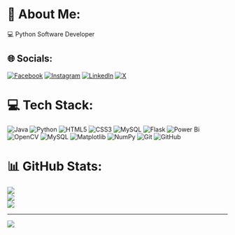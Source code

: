 # 💫 About Me:
💻 Python Software Developer


## 🌐 Socials:
[![Facebook](https://img.shields.io/badge/Facebook-%231877F2.svg?logo=Facebook&logoColor=white)](https://facebook.com/palgautam9211) [![Instagram](https://img.shields.io/badge/Instagram-%23E4405F.svg?logo=Instagram&logoColor=white)](https://instagram.com/palgautam_9211) [![LinkedIn](https://img.shields.io/badge/LinkedIn-%230077B5.svg?logo=linkedin&logoColor=white)](https://linkedin.com/in/palgautam9211) [![X](https://img.shields.io/badge/X-black.svg?logo=X&logoColor=white)](https://x.com/palgautam9211) 

# 💻 Tech Stack:
![Java](https://img.shields.io/badge/java-%23ED8B00.svg?style=for-the-badge&logo=openjdk&logoColor=white) ![Python](https://img.shields.io/badge/python-3670A0?style=for-the-badge&logo=python&logoColor=ffdd54) ![HTML5](https://img.shields.io/badge/html5-%23E34F26.svg?style=for-the-badge&logo=html5&logoColor=white) ![CSS3](https://img.shields.io/badge/css3-%231572B6.svg?style=for-the-badge&logo=css3&logoColor=white) ![MySQL](https://img.shields.io/badge/mysql-4479A1.svg?style=for-the-badge&logo=mysql&logoColor=white) ![Flask](https://img.shields.io/badge/flask-%23000.svg?style=for-the-badge&logo=flask&logoColor=white) ![Power Bi](https://img.shields.io/badge/power_bi-F2C811?style=for-the-badge&logo=powerbi&logoColor=black) ![OpenCV](https://img.shields.io/badge/opencv-%23white.svg?style=for-the-badge&logo=opencv&logoColor=white) ![MySQL](https://img.shields.io/badge/mysql-4479A1.svg?style=for-the-badge&logo=mysql&logoColor=white) ![Matplotlib](https://img.shields.io/badge/Matplotlib-%23ffffff.svg?style=for-the-badge&logo=Matplotlib&logoColor=black) ![NumPy](https://img.shields.io/badge/numpy-%23013243.svg?style=for-the-badge&logo=numpy&logoColor=white) ![Git](https://img.shields.io/badge/git-%23F05033.svg?style=for-the-badge&logo=git&logoColor=white) ![GitHub](https://img.shields.io/badge/github-%23121011.svg?style=for-the-badge&logo=github&logoColor=white)
# 📊 GitHub Stats:
![](https://github-readme-stats.vercel.app/api?username=palgautam9211&theme=dark&hide_border=false&include_all_commits=true&count_private=false)<br/>
![](https://github-readme-streak-stats.herokuapp.com/?user=palgautam9211&theme=dark&hide_border=false)<br/>
![](https://github-readme-stats.vercel.app/api/top-langs/?username=palgautam9211&theme=dark&hide_border=false&include_all_commits=true&count_private=false&layout=compact)

---
[![](https://visitcount.itsvg.in/api?id=palgautam9211&icon=0&color=0)](https://visitcount.itsvg.in)

<!-- Proudly created with GPRM ( https://gprm.itsvg.in ) -->
